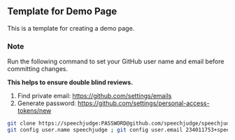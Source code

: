 ## Template for Demo Page

This is a template for creating a demo page.

### Note

Run the following command to set your GitHub user name and email before committing changes.

**This helps to ensure double blind reviews.**

1. Find private email: https://github.com/settings/emails
2. Generate password: https://github.com/settings/personal-access-tokens/new

```bash
git clone https://speechjudge:PASSWORD@github.com/speechjudge/speechjudge.github.io.git ; cd speechjudge.github.io
git config user.name speechjudge ; git config user.email 234011753+speechjudge@users.noreply.github.com
```